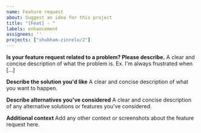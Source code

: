 ```yaml
---
name: Feature request
about: Suggest an idea for this project
title: "[Feat] - "
labels: enhancement
assignees: ''
projects: ["shubham-zinrelo/2"]
---
```


**Is your feature request related to a problem? Please describe.**
A clear and concise description of what the problem is. Ex. I'm always frustrated when [...]

**Describe the solution you'd like**
A clear and concise description of what you want to happen.

**Describe alternatives you've considered**
A clear and concise description of any alternative solutions or features you've considered.

**Additional context**
Add any other context or screenshots about the feature request here.
